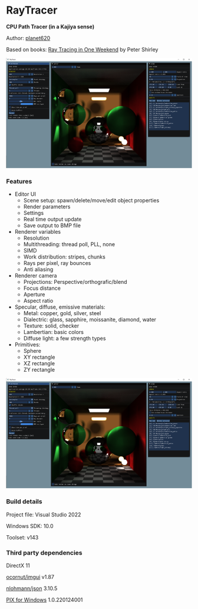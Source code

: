 # RayTracer
**CPU Path Tracer (in a Kajiya sense)**

Author: [planet620]

Based on books: [Ray Tracing in One Weekend] by Peter Shirley

![User interface](Screenshot.png)

### Features
- Editor UI
    - Scene setup: spawn/delete/move/edit object properties
    - Render parameters
    - Settings
    - Real time output update
    - Save output to BMP file
- Renderer variables
    - Resolution
    - Multithreading: thread poll, PLL, none
	- SIMD
    - Work distribution: stripes, chunks
    - Rays per pixel, ray bounces
	- Anti aliasing
- Renderer camera
    - Projections: Perspective/orthografic/blend
    - Focus distance
    - Aperture
    - Aspect ratio
- Specular, diffuse, emissive materials:
    - Metal: copper, gold, silver, steel
    - Dialectric: glass, sapphire, moissanite, diamond, water
    - Texture: solid, checker
    - Lambertian: basic colors
    - Diffuse light: a few strength types
- Primitives: 
    -  Sphere
    -  XY rectangle
    -  XZ rectangle
    -  ZY rectangle

![Example output ](Screenshot.png)

### Build details
Project file: Visual Studio 2022

Windows SDK: 10.0

Toolset: v143

### Third party dependencies
DirectX 11

[ocornut/imgui] v1.87

[nlohmann/json] 3.10.5

[PIX for Windows] 1.0.220124001


[//]: # (links)

   [planet620]: <https://mpolaczyk.pl>
   [ocornut/imgui]: <https://github.com/ocornut/imgui>
   [nlohmann/json]: <https://github.com/nlohmann/json>
   [PIX for Windows]: <https://devblogs.microsoft.com/pix/download>
   [Ray Tracing in One Weekend]: <https://raytracing.github.io>